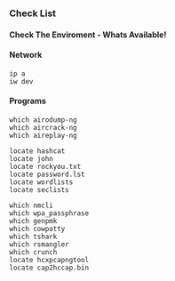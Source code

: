 ### Check List

#### Check The Enviroment - Whats Available!

#### Network
```text
ip a
iw dev
```

#### Programs
```text
which airodump-ng
which aircrack-ng
which aireplay-ng

locate hashcat
locate john
locate rockyou.txt
locate password.lst
locate wordlists
locate seclists

which nmcli
which wpa_passphrase
which genpmk
which cowpatty
which tshark
which rsmangler
which crunch
locate hcxpcapngtool
locate cap2hccap.bin
```
